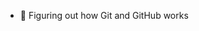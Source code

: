 - 👀 Figuring out how Git and GitHub works

<!---
PrathamSGowda/PrathamSGowda is a ✨ special ✨ repository because its `README.md` (this file) appears on your GitHub profile.
You can click the Preview link to take a look at your changes.
--->
